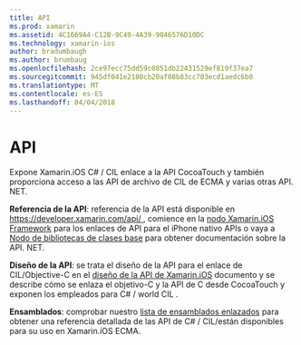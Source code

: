 ```yaml
---
title: API
ms.prod: xamarin
ms.assetid: 4C1669A4-C12B-9C49-4A39-9046576D10DC
ms.technology: xamarin-ios
author: bradumbaugh
ms.author: brumbaug
ms.openlocfilehash: 2ce97ecc75dd59c0851db22431529ef819f37ea7
ms.sourcegitcommit: 945df041e2180cb20af08b83cc703ecd1aedc6b0
ms.translationtype: MT
ms.contentlocale: es-ES
ms.lasthandoff: 04/04/2018
---
```

# <a name="api"></a>API

Expone Xamarin.iOS C# / CIL enlace a la API CocoaTouch y también proporciona acceso a las API de archivo de CIL de ECMA y varias otras API. NET.

 **Referencia de la API**: referencia de la API está disponible en [ https://developer.xamarin.com/api/ ](https://developer.xamarin.com/api/), comience en la [nodo Xamarin.iOS Framework](https://developer.xamarin.com/api/root/ios-unified/) para los enlaces de API para el iPhone nativo APIs o vaya a [ Nodo de bibliotecas de clases base](https://developer.xamarin.com/api/root/classlib/) para obtener documentación sobre la API. NET.

 **Diseño de la API**: se trata el diseño de la API para el enlace de CIL/Objective-C en el [diseño de la API de Xamarin.iOS](~/ios/internals/api-design/index.md) documento y se describe cómo se enlaza el objetivo-C y la API de C desde CocoaTouch y exponen los empleados para C# / world CIL .

 **Ensamblados**: comprobar nuestro [lista de ensamblados enlazados](~/cross-platform/internals/available-assemblies.md) para obtener una referencia detallada de las API de C# / CIL/están disponibles para su uso en Xamarin.iOS ECMA.
